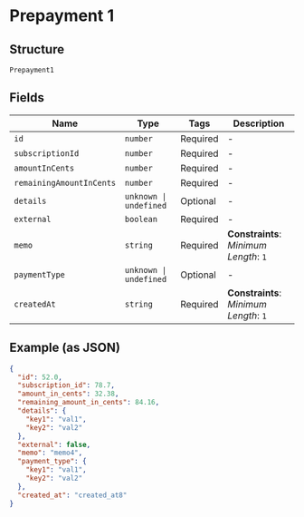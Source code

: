 
# Prepayment 1

## Structure

`Prepayment1`

## Fields

| Name | Type | Tags | Description |
|  --- | --- | --- | --- |
| `id` | `number` | Required | - |
| `subscriptionId` | `number` | Required | - |
| `amountInCents` | `number` | Required | - |
| `remainingAmountInCents` | `number` | Required | - |
| `details` | `unknown \| undefined` | Optional | - |
| `external` | `boolean` | Required | - |
| `memo` | `string` | Required | **Constraints**: *Minimum Length*: `1` |
| `paymentType` | `unknown \| undefined` | Optional | - |
| `createdAt` | `string` | Required | **Constraints**: *Minimum Length*: `1` |

## Example (as JSON)

```json
{
  "id": 52.0,
  "subscription_id": 78.7,
  "amount_in_cents": 32.38,
  "remaining_amount_in_cents": 84.16,
  "details": {
    "key1": "val1",
    "key2": "val2"
  },
  "external": false,
  "memo": "memo4",
  "payment_type": {
    "key1": "val1",
    "key2": "val2"
  },
  "created_at": "created_at8"
}
```

